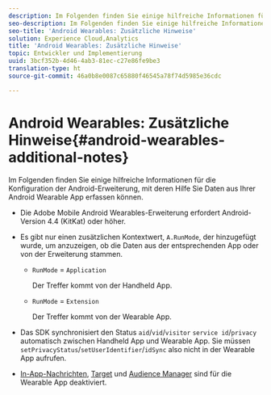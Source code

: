 ```yaml
---
description: Im Folgenden finden Sie einige hilfreiche Informationen für die Konfiguration der Android-Erweiterung, mit deren Hilfe Sie Daten aus Ihrer Android Wearable App erfassen können.
seo-description: Im Folgenden finden Sie einige hilfreiche Informationen für die Konfiguration der Android-Erweiterung, mit deren Hilfe Sie Daten aus Ihrer Android Wearable App erfassen können.
seo-title: 'Android Wearables: Zusätzliche Hinweise'
solution: Experience Cloud,Analytics
title: 'Android Wearables: Zusätzliche Hinweise'
topic: Entwickler und Implementierung
uuid: 3bcf352b-4d46-4ab3-81ec-c27e86fe9be3
translation-type: ht
source-git-commit: 46a0b8e0087c65880f46545a78f74d5985e36cdc

---
```



# Android Wearables: Zusätzliche Hinweise{#android-wearables-additional-notes}

Im Folgenden finden Sie einige hilfreiche Informationen für die Konfiguration der Android-Erweiterung, mit deren Hilfe Sie Daten aus Ihrer Android Wearable App erfassen können.

* Die Adobe Mobile Android Wearables-Erweiterung erfordert Android-Version 4.4 (KitKat) oder höher.
* Es gibt nur einen zusätzlichen Kontextwert, `A.RunMode`, der hinzugefügt wurde, um anzuzeigen, ob die Daten aus der entsprechenden App oder von der Erweiterung stammen.

   * `RunMode` = `Application`

      Der Treffer kommt von der Handheld App.

   * `RunMode` = `Extension`

      Der Treffer kommt von der Wearable App.

* Das SDK synchronisiert den Status `aid`/`vid`/`visitor` `service id`/`privacy` automatisch zwischen Handheld App und Wearable App. Sie müssen `setPrivacyStatus`/`setUserIdentifier`/`idSync` also nicht in der Wearable App aufrufen.
* [In-App-Nachrichten](/help/android/messaging-main/messaging/messaging.md), [Target](/help/android/target-main/target.md) und [Audience Manager](/help/android/audience-manager/audiencemgmt.md) sind für die Wearable App deaktiviert.

